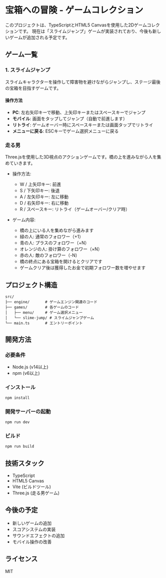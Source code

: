 # 宝箱への冒険 - ゲームコレクション

このプロジェクトは、TypeScriptとHTML5 Canvasを使用した2Dゲームコレクションです。
現在は「スライムジャンプ」ゲームが実装されており、今後も新しいゲームが追加される予定です。

## ゲーム一覧

### 1. スライムジャンプ
スライムキャラクターを操作して障害物を避けながらジャンプし、ステージ最後の宝箱を目指すゲームです。

#### 操作方法
- **PC**: 左右矢印キーで移動、上矢印キーまたはスペースキーでジャンプ
- **モバイル**: 画面をタップしてジャンプ（自動で前進します）
- **リトライ**: ゲームオーバー時にスペースキーまたは画面タップでリトライ
- **メニューに戻る**: ESCキーでゲーム選択メニューに戻る

### 走る男

Three.jsを使用した3D視点のアクションゲームです。橋の上を進みながら人を集めていきます。

- 操作方法:
  - W / 上矢印キー: 前進
  - S / 下矢印キー: 後退
  - A / 左矢印キー: 左に移動
  - D / 右矢印キー: 右に移動
  - R / スペースキー: リトライ（ゲームオーバー/クリア時）

- ゲーム内容:
  - 橋の上にいる人を集めながら進みます
  - 緑の人: 通常のフォロワー（+1）
  - 青の人: プラスのフォロワー（+N）
  - オレンジの人: 掛け算のフォロワー（×N）
  - 赤の人: 敵のフォロワー（-N）
  - 橋の終点にある宝箱を開けるとクリアです
  - ゲームクリア後は獲得したお金で初期フォロワー数を増やせます

## プロジェクト構造

```
src/
├── engine/       # ゲームエンジン関連のコード
├── games/        # 各ゲームのコード
│   ├── menu/     # ゲーム選択メニュー
│   └── slime-jump/ # スライムジャンプゲーム
└── main.ts       # エントリーポイント
```

## 開発方法

### 必要条件
- Node.js (v14以上)
- npm (v6以上)

### インストール
```bash
npm install
```

### 開発サーバーの起動
```bash
npm run dev
```

### ビルド
```bash
npm run build
```

## 技術スタック
- TypeScript
- HTML5 Canvas
- Vite (ビルドツール)
- Three.js (走る男ゲーム)

## 今後の予定
- 新しいゲームの追加
- スコアシステムの実装
- サウンドエフェクトの追加
- モバイル操作の改善

## ライセンス
MIT